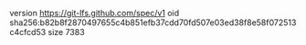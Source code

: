 version https://git-lfs.github.com/spec/v1
oid sha256:b82b8f2870497655c4b851efb37cdd70fd507e03ed38f8e58f072513c4cfcd53
size 7383
